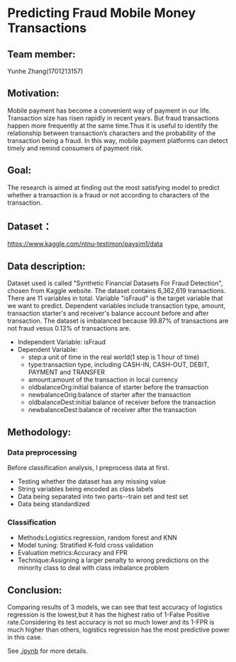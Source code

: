 # Predicting Fraud Mobile Money Transactions

## Team member: 

Yunhe Zhang(1701213157)

## Motivation:

Mobile payment has become a convenient way of payment in our life. Transaction size has risen rapidly in recent years. But fraud transactions happen more frequently at the same time.Thus it is useful to identify the relationship between transaction’s characters and the probability of the transaction being a fraud. In this way, mobile payment platforms can detect timely and remind consumers of payment risk.

## Goal:

The research is aimed at finding out the most satisfying model to predict whether a transaction is a fraud or not according to characters of the transaction.

## Dataset：

https://www.kaggle.com/ntnu-testimon/paysim1/data

## Data description:

Dataset used is called "Synthetic Financial Datasets For Fraud Detection", chosen from Kaggle website. The dataset contains 6,362,619 transactions. There are 11 variables in total. Variable "isFraud" is the target variable that we want to predict. Dependent variables include transaction type, amount, transaction starter's and receiver's balance account before and after transaction. The dataset is imbalanced because 99.87% of transactions are not fraud vesus 0.13% of transactions are.
* Independent Variable: isFraud
* Dependent Variable:
  * step:a unit of time in the real world(1 step is 1 hour of time)
  * type:transaction type, including CASH-IN, CASH-OUT, DEBIT, PAYMENT and TRANSFER
  * amount:amount of the transaction in local currency
  * oldbalanceOrg:initial balance of starter before the transaction
  * newbalanceOrig:balance of starter after the transaction
  * oldbalanceDest:initial balance of receiver before the transaction
  * newbalanceDest:balance of receiver after the transaction

## Methodology:

### Data preprocessing

Before classification analysis, I preprocess data at first. 
* Testing whether the dataset has any missing value
* String variables being encoded as class labels
* Data being separated into two parts--train set and test set
* Data being standardized

### Classification
* Methods:Logistics regression, random forest and KNN
* Model tuning: Stratified K-fold cross validation  
* Evaluation metrics:Accuracy and FPR 
* Technique:Assigning a larger penalty to wrong predictions on the minority class to deal with class imbalance problem

## Conclusion:

Comparing results of 3 models, we can see that test accuracy of logistics regression is the lowest,but it has the highest ratio of 1-False Positive rate.Considering its test accuracy is not so much lower and its 1-FPR is much higher than others, logistics regression has the most predictive power in this case.

See [.ipynb](https://github.com/zhang-yunhe/PHBS_TQFML-Project/blob/master/Predicting%20Fraud%20Mobile%20Money%20Transactions.ipynb) for more details.
